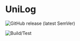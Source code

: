 
# UniLog

![GitHub release (latest SemVer)](https://img.shields.io/github/v/release/Apian-Framework/UniLog?label=Latest%20Release)

![Build/Test](https://github.com/Apian-Framework/UniLog/workflows/Build-Test/badge.svg?label=foo)



